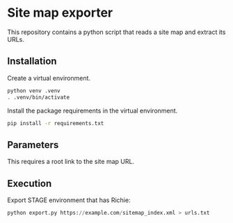 # Site map exporter

This repository contains a python script that reads a site map and extract its URLs.

## Installation

Create a virtual environment.

```bash
python venv .venv
. .venv/bin/activate
```

Install the package requirements in the virtual environment.
```bash
pip install -r requirements.txt
```


## Parameters

This requires a root link to the site map URL.

## Execution

Export STAGE environment that has Richie:

```python
python export.py https://example.com/sitemap_index.xml > urls.txt
```
